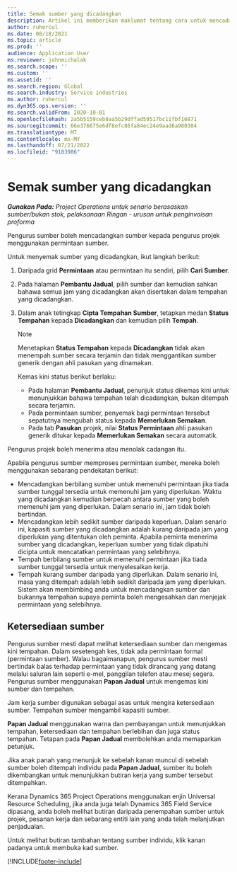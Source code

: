 ```yaml
---
title: Semak sumber yang dicadangkan
description: Artikel ini memberikan maklumat tentang cara untuk mencadangkan sumber projek.
author: ruhercul
ms.date: 08/18/2021
ms.topic: article
ms.prod: ''
audience: Application User
ms.reviewer: johnmichalak
ms.search.scope: ''
ms.custom: ''
ms.assetid: ''
ms.search.region: Global
ms.search.industry: Service industries
ms.author: ruhercul
ms.dyn365.ops.version: ''
ms.search.validFrom: 2020-10-01
ms.openlocfilehash: 2a5b5159ceb8aa5b29dffad59517bc11fbf16871
ms.sourcegitcommit: 66e376675e6df8efc86fa84ec24e9aad6a980304
ms.translationtype: MT
ms.contentlocale: ms-MY
ms.lasthandoff: 07/21/2022
ms.locfileid: "9183986"
---
```

# <a name="review-proposed-resources"></a>Semak sumber yang dicadangkan

_**Gunakan Pada:** Project Operations untuk senario berasaskan sumber/bukan stok, pelaksanaan Ringan - urusan untuk penginvoisan proforma_

Pengurus sumber boleh mencadangkan sumber kepada pengurus projek menggunakan permintaan sumber.

Untuk menyemak sumber yang dicadangkan, ikut langkah berikut:

1. Daripada grid **Permintaan** atau permintaan itu sendiri, pilih **Cari Sumber**.
2. Pada halaman **Pembantu Jadual**, pilih sumber dan kemudian sahkan bahawa semua jam yang dicadangkan akan disertakan dalam tempahan yang dicadangkan.
3. Dalam anak tetingkap **Cipta Tempahan Sumber**, tetapkan medan **Status Tempahan** kepada **Dicadangkan** dan kemudian pilih **Tempah**.

    > [!NOTE]
    > Menetapkan **Status Tempahan** kepada **Dicadangkan** tidak akan menempah sumber secara terjamin dan tidak menggantikan sumber generik dengan ahli pasukan yang dinamakan.

    Kemas kini status berikut berlaku:

    - Pada halaman **Pembantu Jadual**, penunjuk status dikemas kini untuk menunjukkan bahawa tempahan telah dicadangkan, bukan ditempah secara terjamin.
    - Pada permintaan sumber, penyemak bagi permintaan tersebut sepatutnya mengubah status kepada **Memerlukan Semakan**.
    - Pada tab **Pasukan** projek, nilai **Status Permintaan** ahli pasukan generik ditukar kepada **Memerlukan Semakan** secara automatik.

Pengurus projek boleh menerima atau menolak cadangan itu.

Apabila pengurus sumber memproses permintaan sumber, mereka boleh menggunakan sebarang pendekatan berikut:

- Mencadangkan berbilang sumber untuk memenuhi permintaan jika tiada sumber tunggal tersedia untuk memenuhi jam yang diperlukan. Waktu yang dicadangkan kemudian berpecah antara sumber yang boleh memenuhi jam yang diperlukan. Dalam senario ini, jam tidak boleh bertindan.
- Mencadangkan lebih sedikit sumber daripada keperluan. Dalam senario ini, kapasiti sumber yang dicadangkan adalah kurang daripada jam yang diperlukan yang ditentukan oleh peminta. Apabila peminta menerima sumber yang dicadangkan, keperluan sumber yang tidak dipatuhi dicipta untuk mencatatkan permintaan yang selebihnya.
- Tempah berbilang sumber untuk memenuhi permintaan jika tiada sumber tunggal tersedia untuk menyelesaikan kerja.
- Tempah kurang sumber daripada yang diperlukan. Dalam senario ini, masa yang ditempah adalah lebih sedikit daripada jam yang diperlukan. Sistem akan membimbing anda untuk mencadangkan sumber dan bukannya tempahan supaya peminta boleh mengesahkan dan menjejak permintaan yang selebihnya.

## <a name="resource-availability"></a>Ketersediaan sumber

Pengurus sumber mesti dapat melihat ketersediaan sumber dan mengemas kini tempahan. Dalam sesetengah kes, tidak ada permintaan formal (permintaan sumber). Walau bagaimanapun, pengurus sumber mesti bertindak balas terhadap permintaan yang tidak dirancang yang datang melalui saluran lain seperti e-mel, panggilan telefon atau mesej segera. Pengurus sumber menggunakan **Papan Jadual** untuk mengemas kini sumber dan tempahan.

Jam kerja sumber digunakan sebagai asas untuk mengira ketersediaan sumber. Tempahan sumber mengambil kapasiti sumber.

**Papan Jadual** menggunakan warna dan pembayangan untuk menunjukkan tempahan, ketersediaan dan tempahan berlebihan dan juga status tempahan. Tetapan pada **Papan Jadual** membolehkan anda memaparkan petunjuk.

Jika anak panah yang menunjuk ke sebelah kanan muncul di sebelah sumber boleh ditempah individu pada **Papan Jadual**, sumber itu boleh dikembangkan untuk menunjukkan butiran kerja yang sumber tersebut ditempahkan.

Kerana Dynamics 365 Project Operations menggunakan enjin Universal Resource Scheduling, jika anda juga telah Dynamics 365 Field Service dipasang, anda boleh melihat butiran daripada penempahan sumber untuk projek, pesanan kerja dan sebarang entiti lain yang anda telah melanjutkan penjadualan.

Untuk melihat butiran tambahan tentang sumber individu, klik kanan padanya untuk membuka kad sumber.



[!INCLUDE[footer-include](../includes/footer-banner.md)]
